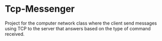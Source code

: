 # Tcp-Messenger
Project for the computer network class where the client send messages using TCP to the server that answers based on the type of command received.
